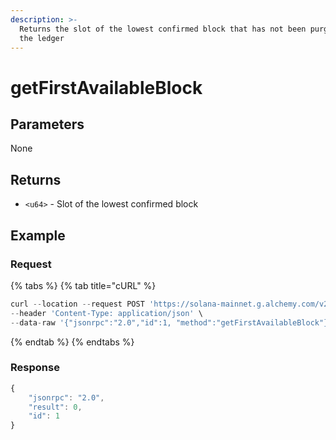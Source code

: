 ```yaml
---
description: >-
  Returns the slot of the lowest confirmed block that has not been purged from
  the ledger
---
```


# getFirstAvailableBlock

## Parameters

None

## Returns

* `<u64>` - Slot of the lowest confirmed block

## Example&#x20;

### Request

{% tabs %}
{% tab title="cURL" %}
```python
curl --location --request POST 'https://solana-mainnet.g.alchemy.com/v2/demo' \
--header 'Content-Type: application/json' \
--data-raw '{"jsonrpc":"2.0","id":1, "method":"getFirstAvailableBlock"}'
```
{% endtab %}
{% endtabs %}

### Response

```javascript
{
    "jsonrpc": "2.0",
    "result": 0,
    "id": 1
}
```
